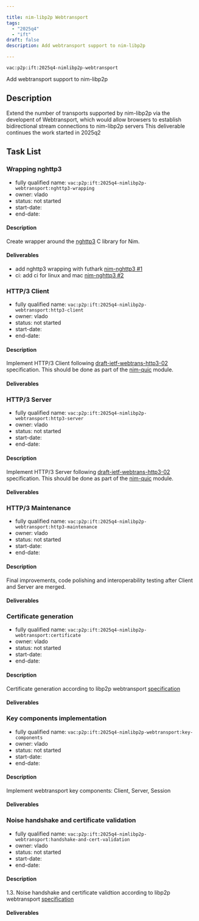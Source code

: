 ```yaml
---

title: nim-libp2p Webtransport
tags:
  - "2025q4"
  - "ift"
draft: false
description: Add webtransport support to nim-libp2p

---
```


`vac:p2p:ift:2025q4-nimlibp2p-webtransport`

Add webtransport support to nim-libp2p

## Description

Extend the number of transports supported by nim-libp2p via the developent of Webtransport,
which would allow browsers to establish bidirectional stream connections to nim-libp2p servers
This deliverable continues the work started in 2025q2

## Task List

### Wrapping nghttp3

* fully qualified name: `vac:p2p:ift:2025q4-nimlibp2p-webtransport:nghttp3-wrapping`
* owner: vlado
* status: not started
* start-date:
* end-date:

#### Description
Create wrapper around the [nghttp3](https://github.com/ngtcp2/nghttp3) C library for Nim.

#### Deliverables
- add nghttp3 wrapping with futhark [nim-nghttp3 #1](https://github.com/vacp2p/nim-nghttp3/pull/1)
- ci: add ci for linux and mac [nim-nghttp3 #2](https://github.com/vacp2p/nim-nghttp3/pull/2)

### HTTP/3 Client

* fully qualified name: `vac:p2p:ift:2025q4-nimlibp2p-webtransport:http3-client`
* owner: vlado
* status: not started
* start-date:
* end-date:

#### Description
Implement HTTP/3 Client following [draft-ietf-webtrans-http3-02](https://www.ietf.org/archive/id/draft-ietf-webtrans-http3-02.html) specification.
This should be done as part of the [nim-quic](https://github.com/vacp2p/nim-quic) module.

#### Deliverables

### HTTP/3 Server

* fully qualified name: `vac:p2p:ift:2025q4-nimlibp2p-webtransport:http3-server`
* owner: vlado
* status: not started
* start-date:
* end-date:

#### Description
Implement HTTP/3 Server following [draft-ietf-webtrans-http3-02](https://www.ietf.org/archive/id/draft-ietf-webtrans-http3-02.html) specification.
This should be done as part of the [nim-quic](https://github.com/vacp2p/nim-quic) module.

#### Deliverables

### HTTP/3 Maintenance

* fully qualified name: `vac:p2p:ift:2025q4-nimlibp2p-webtransport:http3-maintenance`
* owner: vlado
* status: not started
* start-date:
* end-date:

#### Description
Final improvements, code polishing and interoperability testing after Client and Server are merged.


#### Deliverables



### Certificate generation

* fully qualified name: `vac:p2p:ift:2025q4-nimlibp2p-webtransport:certificate`
* owner: vlado
* status: not started
* start-date:
* end-date:

#### Description
Certificate generation according to libp2p webtransport [specification](https://github.com/libp2p/specs/tree/master/webtransport)

#### Deliverables



### Key components implementation

* fully qualified name: `vac:p2p:ift:2025q4-nimlibp2p-webtransport:key-components`
* owner: vlado
* status: not started
* start-date:
* end-date:

#### Description
Implement webtransport key components: Client, Server, Session

#### Deliverables



### Noise handshake and certificate validation

* fully qualified name: `vac:p2p:ift:2025q4-nimlibp2p-webtransport:handshake-and-cert-validation`
* owner: vlado
* status: not started
* start-date:
* end-date:

#### Description
 1.3. Noise handshake and certificate validtion according to libp2p webtransport [specification](https://github.com/libp2p/specs/tree/master/webtransport)

#### Deliverables

